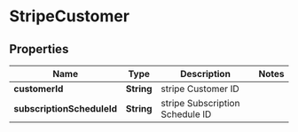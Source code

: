 

# StripeCustomer


## Properties

| Name | Type | Description | Notes |
|------------ | ------------- | ------------- | -------------|
|**customerId** | **String** | stripe Customer ID |  |
|**subscriptionScheduleId** | **String** | stripe Subscription Schedule ID |  |



